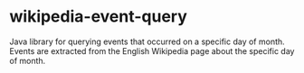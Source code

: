 wikipedia-event-query
=====================

Java library for querying events that occurred on a specific day of month. Events are extracted from the English Wikipedia page about the specific day of month.


